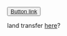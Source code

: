 <!DOCTYPE html>
<html lang="en">
<head>
    <meta charset="UTF-8">
    <title>Deeplink Test</title>
    <button><a href="cma://landtransfer">Button link</a></button>
    <p>land transfer <a href="cma://landtransfer">here</a>?<br /></p>
</head>
<body>

</body>
</html>